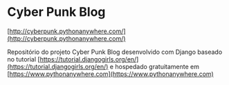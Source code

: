 # Cyber Punk Blog

[http://cyberpunk.pythonanywhere.com/](http://cyberpunk.pythonanywhere.com/)

Repositório do projeto Cyber Punk Blog desenvolvido com Django baseado no tutorial [https://tutorial.djangogirls.org/en/](https://tutorial.djangogirls.org/en/) e hospedado gratuitamente em [https://www.pythonanywhere.com](https://www.pythonanywhere.com)

